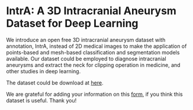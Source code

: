 # IntrA: A 3D Intracranial Aneurysm Dataset for Deep Learning

We introduce an open free 3D intracranial aneurysm dataset with annotation, IntrA, instead of 2D medical images to make the application of points-based and mesh-based classification and segmentation models available. Our dataset could be employed to diagnose intracranial aneurysms and extract the neck for clipping operation in medicine, and other studies in deep learning.

The dataset could be download at [here](https://drive.google.com/open?id=1QIKznnjWpbNPalYAzTq8ETwQeNZU0RdS).

We are grateful for adding your information on this [form](https://forms.gle/Ae2FFZLjYKVxKzas5), if you think this dataset is useful.
Thank you!
